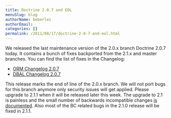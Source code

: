 ```yaml
---
title: Doctrine 2.0.7 and EOL
menuSlug: blog
authorName: beberlei 
authorEmail: 
categories: []
permalink: /2011/08/17/doctrine-2-0-7-and-eol.html
---
```

We released the last maintenance version of the 2.0.x branch Doctrine
2.0.7 today. It contains a bunch of fixes backported from the 2.1.x and
master branches. You can find the list of fixes in the Changelog:

-   [ORM Changelog
    2.0.7](http://www.doctrine-project.org/jira/browse/DDC/fixforversion/10150)
-   [DBAL Changelog
    2.0.7](http://www.doctrine-project.org/jira/browse/DBAL/fixforversion/10151)

This release marks the end of line of the 2.0.x branch. We will not port
bugs for this branch anymore only security issues will get applied.
Please upgrade to 2.1.1 when it will be released later this week. The
upgrade to 2.1 is painless and the small number of backwards
incompatible changes [is
documented](https://github.com/doctrine/doctrine2/blob/master/UPGRADE_TO_2_1).
Also most of the BC related bugs in the 2.1.0 release will be fixed in
2.1.1.
